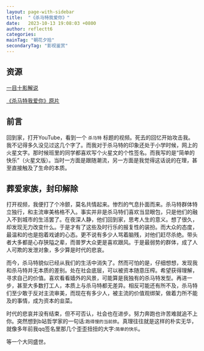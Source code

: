 ```yaml
---
layout: page-with-sidebar
title:  "《杀马特我爱你》"
date:   2023-10-13 19:08:03 +0800
author: reflectt6
categories: 
mainTag: "朝花夕拾"
secondaryTag: "影视鉴赏"
---
```

## 资源

[一目十影解说](https://www.youtube.com/watch?v=sAWXmDpZlUs)

[《杀马特我爱你》原片](https://www.bilibili.com/video/BV1B34y1p7t1/?spm_id_from=333.1007.top_right_bar_window_history.content.click&vd_source=071e91b448cc575bb2206174edc54928)

## 前言

回到家，打开YouTube，看到一个 `杀马特` 标题的视频。死去的回忆开始攻击我。我不记得多久没见过这几个字了。而我对于杀马特的印象还处于小学时候，网上的火星文字。那时候班里的同学都喜欢写个火星文的个性签名。而我写的是“简单的快乐”（火星文版）。当时一方面是跟随潮流，另一方面是我觉得这话说的在理，甚至直接触及了生命的本质。

## 葬爱家族，封印解除

打开视频，我便打了个冷颤，莫名共情起来。惨烈的气息扑面而来。杀马特群体特立独行，和主流审美格格不入。事实并非是杀马特们喜欢当显眼包，只是他们的融入不到城市的生活罢了。在夜深人静，他们回到家，思考人生的意义。想了很久，却发现无力改变什么。于是才有了这些及时行乐的报复性的装扮。而大众的态度，最温和的也是抱着戏谑的心态。更不说有多少人骂着脑残，对他们赶尽杀绝。带头者大多都是心存狭隘之辈，而普罗大众更是喜欢跟风。于是最弱势的群体，成了人人可欺的发泄对象，多少算是时代的悲哀。

而今，杀马特貌似已经从我们的生活中消失了。然而可怕的是，仔细想想，发现我和杀马特并无本质的差别。处在社会底层，可以被资本随意压榨。希望获得理解，寻求自己的价值。喜欢看看嫱外的风景，可能算是我独有的杀马特发型。再进一步，甚至大多数打工人，本质上与杀马特都无差异。相反可能还有所不及，杀马特们至少敢于反对主流审美，而现在有多少人，被主流的价值观绑架，做着力所不能及的事情，成为资本的韭菜。

时代的悲哀并没有结束，但不可否认，社会也在进步。努力奔跑也许苦难就追不上你。突然想到b站哲学家的一句话:`跑得慢的当前排`。真理往往就是这样的朴实无华，就像多年前我qq签名里那几个歪歪扭扭的大字:`简单的快乐`。

等一个大同盛世。

